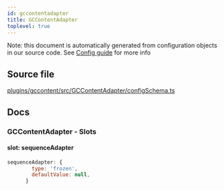 ```yaml
---
id: gccontentadapter
title: GCContentAdapter
toplevel: true
---
```


Note: this document is automatically generated from configuration objects in our
source code. See [Config guide](/docs/config_guide) for more info

## Source file

[plugins/gccontent/src/GCContentAdapter/configSchema.ts](https://github.com/GMOD/jbrowse-components/blob/main/plugins/gccontent/src/GCContentAdapter/configSchema.ts)

## Docs

### GCContentAdapter - Slots

#### slot: sequenceAdapter

```js
sequenceAdapter: {
        type: 'frozen',
        defaultValue: null,
      }
```

